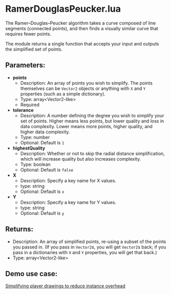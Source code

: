# RamerDouglasPeucker.lua
The Ramer–Douglas–Peucker algorithm takes a curve composed of line segments (connected points), and then finds a visually similar curve that requires fewer points.

The module returns a single function that accepts your input and outputs the simplified set of points.

## Parameters:
- **points**
  - Description: An array of points you wish to simplify. The points themselves can be `Vector2` objects or anything with `X` and `Y` properties (such as a simple dictionary).
  - Type: array&lt;Vector2-like&gt;
  - Required
- **tolerance**
  - Description: A number defining the degree you wish to simplify your set of points. Higher means less points, but lower quality and loss in data complexity. Lower means more points, higher quality, and higher data complexity.
  - Type: number
  - Optional: Default is `1`
- **highestQuality**
  - Description: Whether or not to skip the radial distance simplification, which will increase quality but also increases complexity.
  - Type: boolean
  - Optional: Default is `false`
- **X**
  - Description: Specify a key name for X values.
  - type: string
  - Optional: Default is `x`
- **Y**
  - Description: Specify a key name for Y values.
  - type: string
  - Optional: Default is `y`

## Returns:
  - Description: An array of simplified points, re-using a subset of the points you passed in. (If you pass in `Vector2`s, you will get `Vector2`s back; if you pass in a dictionaries with `X` and `Y` properties, you will get that back.)
  - Type: array&lt;Vector2-like&gt;

## Demo use case:
[Simplifying player drawings to reduce instance overhead](https://gfycat.com/MemorableWiltedAnkole)
